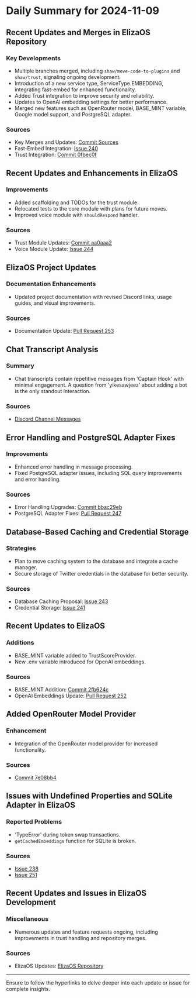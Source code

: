 # Daily Summary for 2024-11-09

## Recent Updates and Merges in ElizaOS Repository

### Key Developments
- Multiple branches merged, including `shaw/move-code-to-plugins` and `shaw/trust`, signaling ongoing development.
- Introduction of a new service type, ServiceType.EMBEDDING, integrating fast-embed for enhanced functionality.
- Added Trust integration to improve security and reliability.
- Updates to OpenAI embedding settings for better performance.
- Merged new features such as OpenRouter model, BASE_MINT variable, Google model support, and PostgreSQL adapter.

### Sources
- Key Merges and Updates: [Commit Sources](https://github.com/elizaOS/eliza/commits)
- Fast-Embed Integration: [Issue 240](https://github.com/elizaOS/eliza/issues/240)
- Trust Integration: [Commit 0fbec0f](https://github.com/elizaOS/eliza/commit/0fbec0f5d04013b7ec66205de00839828db6291b)

## Recent Updates and Enhancements in ElizaOS

### Improvements
- Added scaffolding and TODOs for the trust module.
- Relocated tests to the core module with plans for future moves.
- Improved voice module with `shouldRespond` handler.

### Sources
- Trust Module Updates: [Commit aa0aaa2](https://github.com/elizaOS/eliza/commit/aa0aaa28f8be18a3a7d154124433aaa79a829da6)
- Voice Module Update: [Issue 244](https://github.com/elizaOS/eliza/issues/244)

## ElizaOS Project Updates

### Documentation Enhancements
- Updated project documentation with revised Discord links, usage guides, and visual improvements.

### Sources
- Documentation Update: [Pull Request 253](https://github.com/elizaOS/eliza/pull/253)

## Chat Transcript Analysis

### Summary
- Chat transcripts contain repetitive messages from 'Captain Hook' with minimal engagement. A question from 'yikesawjeez' about adding a bot is the only standout interaction.

### Sources
- [Discord Channel Messages](https://discord.com/channels/1253563208833433701/1326603270893867064)

## Error Handling and PostgreSQL Adapter Fixes

### Improvements
- Enhanced error handling in message processing.
- Fixed PostgreSQL adapter issues, including SQL query improvements and error handling.

### Sources
- Error Handling Upgrades: [Commit bbac29eb](https://github.com/elizaOS/eliza/commit/bbac29ebf7339355d23d70863c1ab360e088643b)
- PostgreSQL Adapter Fixes: [Pull Request 247](https://github.com/elizaOS/eliza/pull/247)

## Database-Based Caching and Credential Storage

### Strategies
- Plan to move caching system to the database and integrate a cache manager.
- Secure storage of Twitter credentials in the database for better security.

### Sources
- Database Caching Proposal: [Issue 243](https://github.com/elizaOS/eliza/issues/243)
- Credential Storage: [Issue 241](https://github.com/elizaOS/eliza/issues/241)

## Recent Updates to ElizaOS

### Additions
- BASE_MINT variable added to TrustScoreProvider.
- New .env variable introduced for OpenAI embeddings.

### Sources
- BASE_MINT Addition: [Commit 2fb624c](https://github.com/elizaOS/eliza/commit/2fb624c5a344557f8331f5b9b1131a0ba6def4b5)
- OpenAI Embeddings Update: [Pull Request 252](https://github.com/elizaOS/eliza/pull/252)

## Added OpenRouter Model Provider

### Enhancement
- Integration of the OpenRouter model provider for increased functionality.

### Sources
- [Commit 7e08bb4](https://github.com/elizaOS/eliza/commit/7e08bb4ffbefa07ed81929d7d590f8f992fac802)

## Issues with Undefined Properties and SQLite Adapter in ElizaOS

### Reported Problems
- 'TypeError' during token swap transactions.
- `getCachedEmbeddings` function for SQLite is broken.

### Sources
- [Issue 238](https://github.com/elizaOS/eliza/issues/238)
- [Issue 251](https://github.com/elizaOS/eliza/issues/251)

## Recent Updates and Issues in ElizaOS Development

### Miscellaneous
- Numerous updates and feature requests ongoing, including improvements in trust handling and repository merges.

### Sources
- ElizaOS Updates: [ElizaOS Repository](https://github.com/elizaOS/eliza)

---

Ensure to follow the hyperlinks to delve deeper into each update or issue for complete insights.
